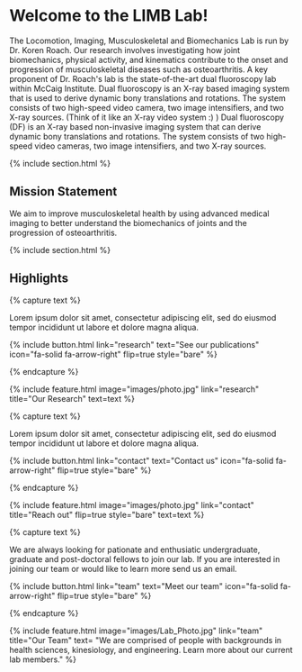 ---
---

# Welcome to the LIMB Lab!

The Locomotion, Imaging, Musculoskeletal and Biomechanics Lab is run by Dr. Koren Roach. Our research involves investigating how joint biomechanics, physical activity, and kinematics contribute to the onset and progression of musculoskeletal diseases such as osteoarthritis.
A key proponent of Dr. Roach's lab is the state-of-the-art dual fluoroscopy lab within McCaig Institute. Dual fluoroscopy is an X-ray based imaging system that is used to derive dynamic bony translations and rotations. The system consists of two high-speed video camera, two image intensifiers, and two X-ray sources. (Think of it like an X-ray video system :) )
Dual fluoroscopy (DF) is an X-ray based non-invasive imaging system that can derive dynamic bony translations and rotations. The system consists of two high-speed video cameras, two image intensifiers, and two X-ray sources.

{% include section.html %}

## Mission Statement

We aim to improve musculoskeletal health by using advanced medical imaging to better understand the biomechanics of joints and the progression of osteoarthritis.

{% include section.html %}

## Highlights

{% capture text %}

Lorem ipsum dolor sit amet, consectetur adipiscing elit, sed do eiusmod tempor incididunt ut labore et dolore magna aliqua.

{%
  include button.html
  link="research"
  text="See our publications"
  icon="fa-solid fa-arrow-right"
  flip=true
  style="bare"
%}

{% endcapture %}

{%
  include feature.html
  image="images/photo.jpg"
  link="research"
  title="Our Research"
  text=text
%}

{% capture text %}

Lorem ipsum dolor sit amet, consectetur adipiscing elit, sed do eiusmod tempor incididunt ut labore et dolore magna aliqua.

{%
  include button.html
  link="contact"
  text="Contact us"
  icon="fa-solid fa-arrow-right"
  flip=true
  style="bare"
%}

{% endcapture %}

{%
  include feature.html
  image="images/photo.jpg"
  link="contact"
  title="Reach out"
  flip=true
  style="bare"
  text=text
%}

{% capture text %}

We are always looking for pationate and enthusiatic undergraduate, graduate and post-doctoral fellows to join our lab. If you are interested in joining our team or would like to learn more send us an email.

{%
  include button.html
  link="team"
  text="Meet our team"
  icon="fa-solid fa-arrow-right"
  flip=true
  style="bare"
%}

{% endcapture %}

{%
  include feature.html
  image="images/Lab_Photo.jpg"
  link="team"
  title="Our Team"
  text= "We are comprised of people with backgrounds in health sciences, kinesiology, and engineering. Learn more about our current lab members."
%}
